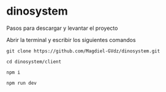 # dinosystem

Pasos para descargar y levantar el proyecto

Abrir la terminal y escribir los siguientes comandos

```
git clone https://github.com/Magdiel-GVdz/dinosystem.git
```
```
cd dinosystem/client
```
```
npm i
```
```
npm run dev
```
